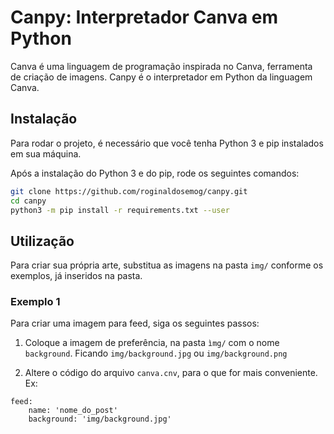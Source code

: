 # Canpy: Interpretador Canva em Python

Canva é uma linguagem de programação inspirada no Canva, ferramenta de criação de imagens.
Canpy é o interpretador em Python da linguagem Canva.

## Instalação

Para rodar o projeto, é necessário que você tenha Python 3 e pip instalados em sua máquina.

Após a instalação do Python 3 e do pip, rode os seguintes comandos:

```bash
git clone https://github.com/roginaldosemog/canpy.git
cd canpy
python3 -m pip install -r requirements.txt --user
```

## Utilização

Para criar sua própria arte, substitua as imagens na pasta ```img/``` conforme os exemplos, já inseridos na pasta.

### Exemplo 1

Para criar uma imagem para feed, siga os seguintes passos:

1. Coloque a imagem de preferência, na pasta ```ìmg/``` com o nome ```background```. Ficando ```img/background.jpg``` ou ```img/background.png```

2. Altere o código do arquivo ```canva.cnv```, para o que for mais conveniente. Ex:  
```
feed:
    name: 'nome_do_post'
    background: 'img/background.jpg'
```